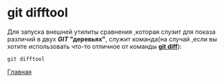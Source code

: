 <h1>git difftool</h1>

Для запуска внешней утилиты сравнения ,которая слуэит для показа различий в двух <em><b>GIT "</em>деревьях"</b></em>, служит команда(на случай ,если вы хотите использовать что-то отличное от команды **[git diff](/gitDiff.md)**):
````bash=
git difftool
````
[Главная](/readme.md)

